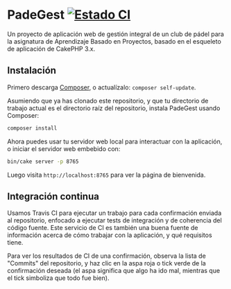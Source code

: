 # PadeGest [![Estado CI](https://status.continuousphp.com/git-hub/aggarcia3/PadeGest?token=362304b9-842b-414b-bd76-e83b3bdca02d&branch=master)](https://continuousphp.com/git-hub/aggarcia3/PadeGest)
Un proyecto de aplicación web de gestión integral de un club de pádel para la asignatura de Aprendizaje Basado en Proyectos, basado en el esqueleto de aplicación de CakePHP 3.x.

## Instalación

Primero descarga [Composer](https://getcomposer.org/doc/00-intro.md), o actualízalo: `composer self-update`.

Asumiendo que ya has clonado este repositorio, y que tu directorio de trabajo actual es el directorio raíz del repositorio, instala PadeGest usando Composer:

```bash
composer install
```

Ahora puedes usar tu servidor web local para interactuar con la aplicación, o iniciar
el servidor web embebido con:

```bash
bin/cake server -p 8765
```

Luego visita `http://localhost:8765` para ver la página de bienvenida.

## Integración continua

Usamos Travis CI para ejecutar un trabajo para cada confirmación enviada al repositorio, enfocado a ejecutar tests de integración y de coherencia del código fuente. Este servicio de CI es también una buena fuente de información acerca de cómo trabajar con la aplicación, y qué requisitos tiene.

Para ver los resultados de CI de una confirmación, observa la lista de "Commits" del repositorio, y haz clic en la aspa roja o tick verde de la confirmación deseada (el aspa significa que algo ha ido mal, mientras que el tick simboliza que todo fue bien).
